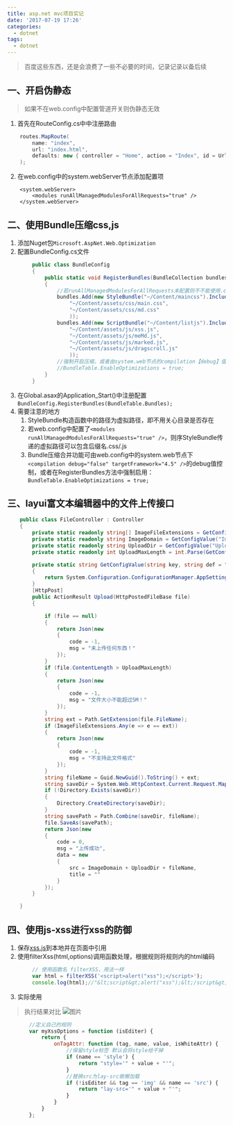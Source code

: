 ```yaml
---
title: asp.net mvc项目实记
date: '2017-07-19 17:26'
categories:
  - dotnet
tags: 
  - dotnet
---
```


> 百度这些东西，还是会浪费了一些不必要的时间，记录记录以备后续

## 一、开启伪静态
> 如果不在web.config中配置管道开关则伪静态无效

1. 首先在RouteConfig.cs中中注册路由      
``` C#
    routes.MapRoute(
        name: "index",
        url: "index.html",
        defaults: new { controller = "Home", action = "Index", id = UrlParameter.Optional }
    );
```
2. 在web.config中的system.webServer节点添加配置项         
```
    <system.webServer>
        <modules runAllManagedModulesForAllRequests="true" />
    </system.webServer>
```

<!--more-->

## 二、使用Bundle压缩css,js   

1. 添加Nuget包`Microsoft.AspNet.Web.Optimization`      
2. 配置BundleConfig.cs文件      

``` C#
        public class BundleConfig
        {
            public static void RegisterBundles(BundleCollection bundles)
            {
                //若runAllManagedModulesForAllRequests未配置则不不能使用.css，.js等带后缀的静态资源名称，反之即可
                bundles.Add(new StyleBundle("~/Content/maincss").Include(
                    "~/Content/assets/css/main.css",
                    "~/Content/assets/css/md.css"
                    ));
                bundles.Add(new ScriptBundle("~/Content/listjs").Include(
                    "~/Content/assets/js/xss.js",
                    "~/Content/assets/js/meMd.js",
                    "~/Content/assets/js/marked.js",
                    "~/Content/assets/js/dragscroll.js"
                    ));
                //强制开启压缩，或者由system.web节点的compilation【debug】值控制(即debug模式下不压缩合并)
                //BundleTable.EnableOptimizations = true;
            }
        }
```

3. 在Global.asax的Application_Start()中注册配置    
    `BundleConfig.RegisterBundles(BundleTable.Bundles);`
4. 需要注意的地方      
    1. StyleBundle构造函数中的路径为虚拟路径，即不用关心目录是否存在     
    2. 若web.config中配置了`<modules runAllManagedModulesForAllRequests="true" />`，则序StyleBundle传递的虚拟路径可以包含后缀名.css/.js    
    3. Bundle压缩合并功能可由web.config中的system.web节点下`<compilation debug="false" targetFramework="4.5" />`的debug值控制，或者在RegisterBundles方法中强制启用：`BundleTable.EnableOptimizations = true;`      

## 三、layui富文本编辑器中的文件上传接口
``` C#
    public class FileController : Controller
    {
        private static readonly string[] ImageFileExtensions = GetConfigValue("ImgExts").Split(',') ?? new string[] { ".jpg", ".jpeg", ".gif", ".png", ".bmp", ".ico" };
        private static readonly string ImageDomain = GetConfigValue("ImgDomain");//末尾不带/
        private static readonly string UploadDir = GetConfigValue("UploadDir", "/uploads/");//相对路径吧
        private static readonly int UploadMaxLength = int.Parse(GetConfigValue("UploadMaxLength", "5242880"));//默认最大5M

        private static string GetConfigValue(string key, string def = "")
        {
            return System.Configuration.ConfigurationManager.AppSettings[key] ?? def;
        }
        [HttpPost]
        public ActionResult Upload(HttpPostedFileBase file)
        {

            if (file == null)
            {
                return Json(new
                {
                    code = -1,
                    msg = "未上传任何东西！"
                });
            }
            if (file.ContentLength > UploadMaxLength)
            {
                return Json(new
                {
                    code = -1,
                    msg = "文件大小不能超过5M！"
                });
            }
            string ext = Path.GetExtension(file.FileName);
            if (ImageFileExtensions.Any(e => e == ext))
            {
                return Json(new
                {
                    code = -1,
                    msg = "不支持此文件格式"
                });
            }
            string fileName = Guid.NewGuid().ToString() + ext;
            string saveDir = System.Web.HttpContext.Current.Request.MapPath(UploadDir);
            if (!Directory.Exists(saveDir))
            {
                Directory.CreateDirectory(saveDir);
            }
            string savePath = Path.Combine(saveDir, fileName);
            file.SaveAs(savePath);
            return Json(new
            {
                code = 0,
                msg = "上传成功",
                data = new
                {
                    src = ImageDomain + UploadDir + fileName,
                    title = ""
                }
            });
        }

    }
```
## 四、使用js-xss进行xss的防御

1. 保存[xss.js](https://raw.github.com/leizongmin/js-xss/master/dist/xss.js)到本地并在页面中引用
2. 使用filterXss(html,options)调用函数处理，根据规则将规则内的html编码      

``` js
        // 使用函数名 filterXSS，用法一样
        var html = filterXSS('<script>alert("xss");</script>');
        console.log(html);//"&lt;script&gt;alert("xss");&lt;/script&gt;"
```
3. 实际使用         
 > 执行结果对比
 > ![图片](https://dn-coding-net-production-pp.qbox.me/849f6db0-ac27-46ec-bcbf-becd1696e2ff.png)          
 ``` js
        //定义自己的规则
        var myXssOptions = function (isEditer) {
            return {
                onTagAttr: function (tag, name, value, isWhiteAttr) {
                    //保留style标签 默认会将style给干掉
                    if (name == 'style') {
                        return "style='" + value + "'";
                    }
                    //替换src为lay-src做懒加载
                    if (!isEditer && tag == 'img' && name == 'src') {
                        return "lay-src='" + value + "'";
                    }
                }
            }
        };
```



